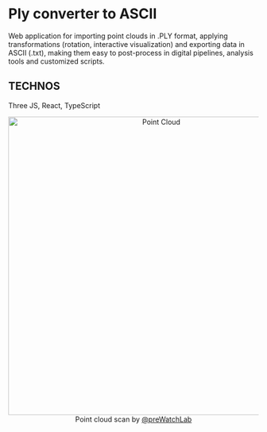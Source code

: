 # Ply converter to ASCII
Web application for importing point clouds in .PLY format, applying transformations (rotation, interactive visualization) and exporting data in ASCII (.txt), making them easy to post-process in digital pipelines, analysis tools and customized scripts.

 ## TECHNOS
 Three JS, React, TypeScript

<p align="center">
  <img src="https://github.com/user-attachments/assets/ac2b6ce5-fea5-4426-b1ab-0e09a3d4054a" alt="Point Cloud" width="600"/><br>
  Point cloud scan by 
  <a href="https://www.linkedin.com/company/prewatch-lab/" target="_blank" rel="noopener noreferrer">@preWatchLab</a>
</p>
